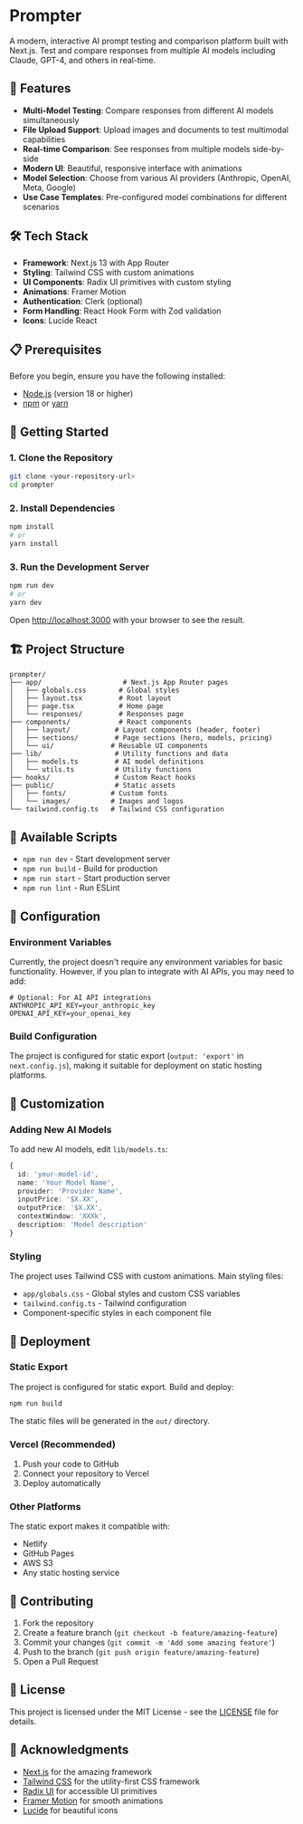 # Prompter

A modern, interactive AI prompt testing and comparison platform built with Next.js. Test and compare responses from multiple AI models including Claude, GPT-4, and others in real-time.

## 🚀 Features

- **Multi-Model Testing**: Compare responses from different AI models simultaneously
- **File Upload Support**: Upload images and documents to test multimodal capabilities
- **Real-time Comparison**: See responses from multiple models side-by-side
- **Modern UI**: Beautiful, responsive interface with animations
- **Model Selection**: Choose from various AI providers (Anthropic, OpenAI, Meta, Google)
- **Use Case Templates**: Pre-configured model combinations for different scenarios

## 🛠️ Tech Stack

- **Framework**: Next.js 13 with App Router
- **Styling**: Tailwind CSS with custom animations
- **UI Components**: Radix UI primitives with custom styling
- **Animations**: Framer Motion
- **Authentication**: Clerk (optional)
- **Form Handling**: React Hook Form with Zod validation
- **Icons**: Lucide React

## 📋 Prerequisites

Before you begin, ensure you have the following installed:
- [Node.js](https://nodejs.org/) (version 18 or higher)
- [npm](https://www.npmjs.com/) or [yarn](https://yarnpkg.com/)

## 🚀 Getting Started

### 1. Clone the Repository

```bash
git clone <your-repository-url>
cd prompter
```

### 2. Install Dependencies

```bash
npm install
# or
yarn install
```

### 3. Run the Development Server

```bash
npm run dev
# or
yarn dev
```

Open [http://localhost:3000](http://localhost:3000) with your browser to see the result.

## 🏗️ Project Structure

```
prompter/
├── app/                    # Next.js App Router pages
│   ├── globals.css        # Global styles
│   ├── layout.tsx         # Root layout
│   ├── page.tsx           # Home page
│   └── responses/         # Responses page
├── components/            # React components
│   ├── layout/           # Layout components (header, footer)
│   ├── sections/         # Page sections (hero, models, pricing)
│   └── ui/              # Reusable UI components
├── lib/                  # Utility functions and data
│   ├── models.ts         # AI model definitions
│   └── utils.ts          # Utility functions
├── hooks/                # Custom React hooks
├── public/               # Static assets
│   ├── fonts/           # Custom fonts
│   └── images/          # Images and logos
└── tailwind.config.ts   # Tailwind CSS configuration
```

## 🎯 Available Scripts

- `npm run dev` - Start development server
- `npm run build` - Build for production
- `npm run start` - Start production server
- `npm run lint` - Run ESLint

## 🔧 Configuration

### Environment Variables

Currently, the project doesn't require any environment variables for basic functionality. However, if you plan to integrate with AI APIs, you may need to add:

```env
# Optional: For AI API integrations
ANTHROPIC_API_KEY=your_anthropic_key
OPENAI_API_KEY=your_openai_key
```

### Build Configuration

The project is configured for static export (`output: 'export'` in `next.config.js`), making it suitable for deployment on static hosting platforms.

## 🎨 Customization

### Adding New AI Models

To add new AI models, edit `lib/models.ts`:

```typescript
{
  id: 'your-model-id',
  name: 'Your Model Name',
  provider: 'Provider Name',
  inputPrice: '$X.XX',
  outputPrice: '$X.XX',
  contextWindow: 'XXXk',
  description: 'Model description'
}
```

### Styling

The project uses Tailwind CSS with custom animations. Main styling files:
- `app/globals.css` - Global styles and custom CSS variables
- `tailwind.config.ts` - Tailwind configuration
- Component-specific styles in each component file

## 🚀 Deployment

### Static Export

The project is configured for static export. Build and deploy:

```bash
npm run build
```

The static files will be generated in the `out/` directory.

### Vercel (Recommended)

1. Push your code to GitHub
2. Connect your repository to Vercel
3. Deploy automatically

### Other Platforms

The static export makes it compatible with:
- Netlify
- GitHub Pages
- AWS S3
- Any static hosting service

## 🤝 Contributing

1. Fork the repository
2. Create a feature branch (`git checkout -b feature/amazing-feature`)
3. Commit your changes (`git commit -m 'Add some amazing feature'`)
4. Push to the branch (`git push origin feature/amazing-feature`)
5. Open a Pull Request

## 📝 License

This project is licensed under the MIT License - see the [LICENSE](LICENSE) file for details.

## 🙏 Acknowledgments

- [Next.js](https://nextjs.org/) for the amazing framework
- [Tailwind CSS](https://tailwindcss.com/) for the utility-first CSS framework
- [Radix UI](https://www.radix-ui.com/) for accessible UI primitives
- [Framer Motion](https://www.framer.com/motion/) for smooth animations
- [Lucide](https://lucide.dev/) for beautiful icons
